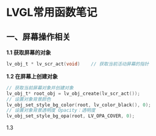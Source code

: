 # LVGL常用函数笔记

## 一、屏幕操作相关

**1.1 获取屏幕的对象**

```C
lv_obj_t * lv_scr_act(void)    // 获取当前活动屏幕的指针
```

**1.2 在屏幕上创建对象**

```C
// 获取当前屏幕对象并创建对象
lv_obj_t* root_obj = lv_obj_create(lv_scr_act()); 
// 设置对象背景颜色
lv_obj_set_style_bg_color(root, lv_color_black(), 0);
// 设置对象背景透明度 Opacity：透明度
lv_obj_set_style_bg_opa(root, LV_OPA_COVER, 0);
```

1.3 